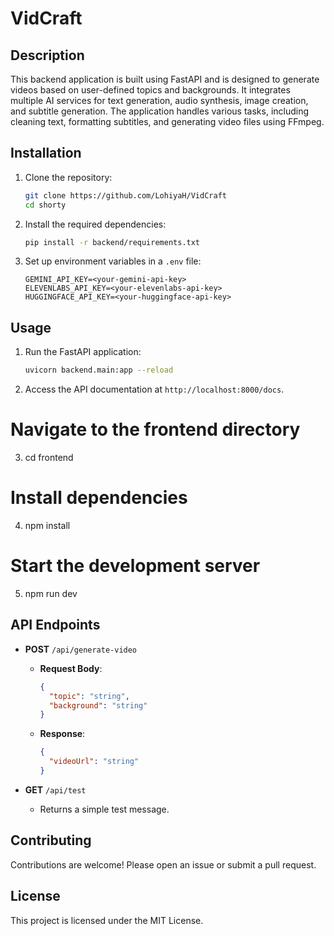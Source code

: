 # VidCraft

## Description
This backend application is built using FastAPI and is designed to generate videos based on user-defined topics and backgrounds. It integrates multiple AI services for text generation, audio synthesis, image creation, and subtitle generation. The application handles various tasks, including cleaning text, formatting subtitles, and generating video files using FFmpeg.

## Installation
1. Clone the repository:
   ```bash
   git clone https://github.com/LohiyaH/VidCraft
   cd shorty
   ```
2. Install the required dependencies:
   ```bash
   pip install -r backend/requirements.txt
   ```
3. Set up environment variables in a `.env` file:
   ```
   GEMINI_API_KEY=<your-gemini-api-key>
   ELEVENLABS_API_KEY=<your-elevenlabs-api-key>
   HUGGINGFACE_API_KEY=<your-huggingface-api-key>
   ```

## Usage
1. Run the FastAPI application:
   ```bash
   uvicorn backend.main:app --reload
   ```
2. Access the API documentation at `http://localhost:8000/docs`.

# Navigate to the frontend directory
3. cd frontend

# Install dependencies
4. npm install

# Start the development server
5. npm run dev

## API Endpoints
- **POST** `/api/generate-video`
  - **Request Body**:
    ```json
    {
      "topic": "string",
      "background": "string"
    }
    ```
  - **Response**:
    ```json
    {
      "videoUrl": "string"
    }
    ```

- **GET** `/api/test`
  - Returns a simple test message.

## Contributing
Contributions are welcome! Please open an issue or submit a pull request.

## License
This project is licensed under the MIT License.
